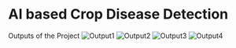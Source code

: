 # AI based Crop Disease Detection

 Outputs of the Project
![Output1](https://github.com/user-attachments/assets/ec06dabb-933f-4b6e-81f7-593cc0312e8e)
![Output2](https://github.com/user-attachments/assets/976472db-4820-4583-b597-3ef830f08822)
![Output3](https://github.com/user-attachments/assets/b434bd60-5117-4892-a7b9-2026e36cc108)
![Output4](https://github.com/user-attachments/assets/a41149c6-f615-4651-bd3b-aa940c8e16ed)
